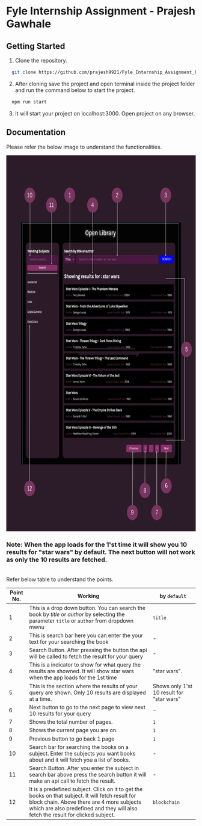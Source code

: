 # Fyle Internship Assignment - Prajesh Gawhale


## Getting Started

1. Clone the repository.
```sh
  git clone https://github.com/prajesh9921/Fyle_Internship_Assignment_Prajesh_Gawhale.git
```
2. After cloning save the project and open terminal inside the project folder and run the command below to start the project.
```sh
  npm run start
```
3. It will start your project on localhost:3000. Open project on any browser.

## Documentation
Please refer the below image to understand the functionalities.

<img src="src/assests/images/open_library_guide.png" height="1000" width=100%/>

### Note: When the app loads for the 1'st time it will show you 10 results for "star wars" by default. The next button will not work as only the 10 results are fetched.
<br>
Refer below table to understand the points.

| Point No. | Working | by `default` |
| --- | --- | --- |
| 1 | This is a drop down button. You can search the book by *title* or *author* by selecting the parameter `title` or `author` from dropdown mwnu  |  `title` |
| 2 | This is search bar here you can enter the your text for your searching the book | - |
| 3 | Search Button. After pressing the button the api will be called to fetch the result for your query | - |
| 4 | This is a indicator to show for what query the results are showned. It will show star wars when the app loads for the 1st time | "star wars". |
| 5 | This is the section where the results of your query are shown. Only 10 results are displayed at a time. | Shows only 1'st 10 result for "star wars" | 
| 6 | Next button to go to the next page to view next 10 results for your query | - |
| 7 | Shows the total number of pages. | `1` |
| 8 | Shows the current page you are on. | `1` |
| 9 | Previous button to go back 1 page | `1` |
| 10 | Search bar for searching the books on a subject. Enter the subjects you want books about and it will fetch you a list of books. | - |
| 11 | Search Button. After you enter the subject in search bar above press the search button it will make an api call to fetch the result. | - |
| 12 | It is a predefined subject. Click on it to get the books on that subject. It will fetch result for block chain. Above there are 4 more subjects which are also predefined and they will also fetch the result for clicked subject.| `blockchain` |
